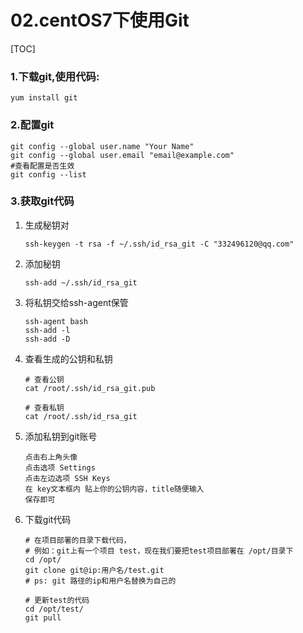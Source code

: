 # 02.centOS7下使用Git

[TOC]

### 1.下载git,使用代码:

```
yum install git
```

### 2.配置git

```
git config --global user.name "Your Name"
git config --global user.email "email@example.com"
#查看配置是否生效
git config --list
```

### 3.获取git代码

1. 生成秘钥对

   ```
   ssh-keygen -t rsa -f ~/.ssh/id_rsa_git -C "332496120@qq.com"
   ```

2. 添加秘钥

   ```
   ssh-add ~/.ssh/id_rsa_git
   ```

3. 将私钥交给ssh-agent保管

   ```
   ssh-agent bash
   ssh-add -l
   ssh-add -D
   ```

4. 查看生成的公钥和私钥

   ```
   # 查看公钥
   cat /root/.ssh/id_rsa_git.pub
   
   # 查看私钥
   cat /root/.ssh/id_rsa_git
   ```

5. 添加私钥到git账号

   ```
   点击右上角头像
   点击选项 Settings
   点击左边选项 SSH Keys
   在 key文本框内 贴上你的公钥内容，title随便输入
   保存即可
   ```

6. 下载git代码

   ```
   # 在项目部署的目录下载代码，
   # 例如：git上有一个项目 test，现在我们要把test项目部署在 /opt/目录下
   cd /opt/
   git clone git@ip:用户名/test.git
   # ps: git 路径的ip和用户名替换为自己的
   
   # 更新test的代码
   cd /opt/test/
   git pull
   ```

   

